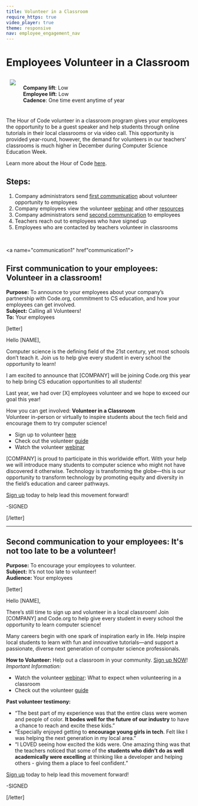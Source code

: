```yaml
---
title: Volunteer in a Classroom
require_https: true
video_player: true
theme: responsive
nav: employee_engagement_nav
---
```


# Employees Volunteer in a Classroom

<div class="col-50" style="float:left; padding:10px">

  <img src="/images/employee-engagement/classroom-students.jpg" style="max-width: 100%">
</div>

<div class="col-50" style="float:left; padding:10px">

  <strong>Company lift</strong>: Low<br>
  <strong>Employee lift</strong>: Low<br>
  <strong>Cadence</strong>: One time event anytime of year  
</div>

<div style="clear: both;"></div>

The Hour of Code volunteer in a classroom program gives your employees the opportunity to be a guest speaker and help students through online tutorials in their local classrooms or via video call. This opportunity is provided year-round, however, the demand for volunteers in our teachers' classrooms is much higher in December during Computer Science Education Week.

Learn more about the Hour of Code [here](https://www.hourofcode.com).

## Steps:

1. Company administrators send [first communication](#communication1) about volunteer opportunity to employees
2. Company employees view the volunteer <a href="https://www.youtube.com/watch?v=aZWz5XX5PXk" target="_blank">webinar</a> and other [resources](/volunteer/guide)
3. Company administrators send [second communication](#communication2) to employees
4. Teachers reach out to employees who have signed up
5. Employees who are contacted by teachers volunteer in classrooms

<br/>

<a name="communication1" href"communication1"></a>
## First communication to your employees: Volunteer in a classroom!
**Purpose:** To announce to your employees about your company’s partnership with Code.org, commitment to CS education, and how your employees can get involved.<br>
**Subject:** Calling all Volunteers!<br>
**To:** Your employees
<br>

[letter]

Hello [NAME],

Computer science is the defining field of the 21st century, yet most schools don’t teach it. Join us to help give every student in every school the opportunity to learn!

I am excited to announce that [COMPANY] will be joining Code.org this year to help bring CS education opportunities to all students!

Last year, we had over [X] employees volunteer and we hope to exceed our goal this year! 

How you can get involved:
**Volunteer in a Classroom**<br>
Volunteer in-person or virtually to inspire students about the tech field and encourage them to try computer science! 

- Sign up to volunteer [here](/volunteer)
- Check out the volunteer [guide](/volunteer/guide)
- Watch the volunteer [webinar](https://www.youtube.com/watch?v=aZWz5XX5PXk&t=28s)

[COMPANY] is proud to participate in this worldwide effort. With your help we will introduce many students to computer science who might not have discovered it otherwise. Technology is transforming the globe—this is our opportunity to transform technology by promoting equity and diversity in the field’s education and career pathways.

[Sign up](/volunteer) today to help lead this movement forward!

-SIGNED

[/letter]

<hr>

<a name="communication2"></a>
## Second communication to your employees: It's not too late to be a volunteer!
**Purpose:** To encourage your employees to volunteer.<br/>
**Subject:** It’s not too late to volunteer!<br/>
**Audience:** Your employees

[letter]

Hello [NAME],

There’s still time to sign up and volunteer in a local classroom! Join [COMPANY] and Code.org to help give every student in every school the opportunity to learn computer science!

Many careers begin with one spark of inspiration early in life. Help inspire local students to learn with fun and innovative tutorials—and support a passionate, diverse next generation of computer science professionals.

**How to Volunteer:**
Help out a classroom in your community. [Sign up NOW](https://code.org/volunteer)!<br/>
*Important Information:*<br/>

- Watch the volunteer [webinar](https://www.youtube.com/watch?v=aZWz5XX5PXk): What to expect when volunteering in a classroom
- Check out the volunteer [guide](/volunteer/guide)


**Past volunteer testimony:**

- “The best part of my experience was that the entire class were women and people of color. **It bodes well for the future of our industry** to have a chance to reach and excite these kids.”
- “Especially enjoyed getting to **encourage young girls in tech**. Felt like I was helping the next generation in my local area.”
- “I LOVED seeing how excited the kids were. One amazing thing was that the teachers noticed that some of the **students who didn’t do as well academically were excelling** at thinking like a developer and helping others - giving them a place to feel confident.”

[Sign up](/volunteer) today to help lead this movement forward!

-SIGNED

[/letter]